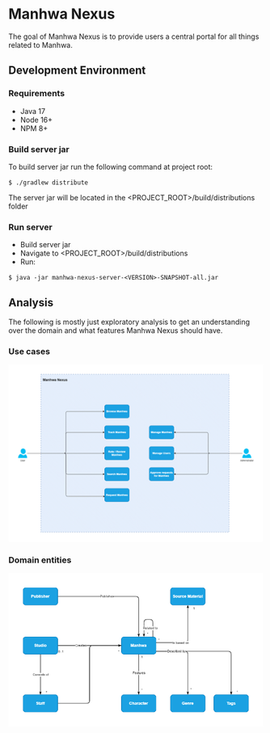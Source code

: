 # Manhwa Nexus

The goal of Manhwa Nexus is to provide users a central portal for all things related to Manhwa.

## Development Environment

### Requirements

- Java 17
- Node 16+
- NPM 8+

### Build server jar

To build server jar run the following command at project root:

```cli
$ ./gradlew distribute
```

The server jar will be located in the <PROJECT_ROOT>/build/distributions folder

### Run server

- Build server jar
- Navigate to <PROJECT_ROOT>/build/distributions
- Run:

```cli
$ java -jar manhwa-nexus-server-<VERSION>-SNAPSHOT-all.jar
```

## Analysis

The following is mostly just exploratory analysis to get an understanding over the domain and what features Manhwa Nexus
should have.

### Use cases

<img src="doc/diagrams/use-cases.png">

### Domain entities

<img src="doc/diagrams/domain-entities.png">
